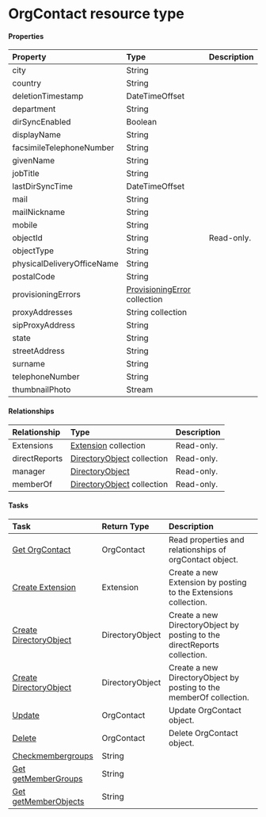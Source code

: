 # OrgContact resource type



#### Properties
| Property	   | Type	|Description|
|:---------------|:--------|:----------|
|city|String||
|country|String||
|deletionTimestamp|DateTimeOffset||
|department|String||
|dirSyncEnabled|Boolean||
|displayName|String||
|facsimileTelephoneNumber|String||
|givenName|String||
|jobTitle|String||
|lastDirSyncTime|DateTimeOffset||
|mail|String||
|mailNickname|String||
|mobile|String||
|objectId|String| Read-only.|
|objectType|String||
|physicalDeliveryOfficeName|String||
|postalCode|String||
|provisioningErrors|[ProvisioningError](provisioningerror.md) collection||
|proxyAddresses|String collection||
|sipProxyAddress|String||
|state|String||
|streetAddress|String||
|surname|String||
|telephoneNumber|String||
|thumbnailPhoto|Stream||

#### Relationships
| Relationship | Type	|Description|
|:---------------|:--------|:----------|
|Extensions|[Extension](extension.md) collection| Read-only.|
|directReports|[DirectoryObject](directoryobject.md) collection| Read-only.|
|manager|[DirectoryObject](directoryobject.md)| Read-only.|
|memberOf|[DirectoryObject](directoryobject.md) collection| Read-only.|

#### Tasks

| Task		   | Return Type	|Description|
|:---------------|:--------|:----------|
|[Get OrgContact](../api/orgcontact_get.md) | OrgContact |Read properties and relationships of orgContact object.|
|[Create Extension]((../api/orgcontact_post_extensions.md)) |Extension| Create a new Extension by posting to the Extensions collection.|
|[Create DirectoryObject]((../api/orgcontact_post_directreports.md)) |DirectoryObject| Create a new DirectoryObject by posting to the directReports collection.|
|[Create DirectoryObject]((../api/orgcontact_post_memberof.md)) |DirectoryObject| Create a new DirectoryObject by posting to the memberOf collection.|
|[Update](../api/orgcontact_update.md) | OrgContact	|Update OrgContact object. |
|[Delete](../api/orgcontact_delete.md) | OrgContact	|Delete OrgContact object. |
|[Checkmembergroups](../api/orgcontact_checkmembergroups.md)|String||
|[Get getMemberGroups](../api/orgcontact_getmembergroups.md)|String||
|[Get getMemberObjects](../api/orgcontact_getmemberobjects.md)|String||
